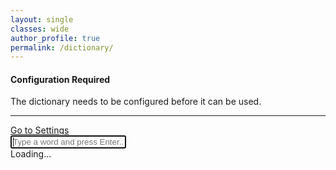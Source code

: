```yaml
---
layout: single
classes: wide
author_profile: true
permalink: /dictionary/
---
```


<div class="container mt-5">
    <div id="configError" class="row justify-content-center hidden">
        <div class="col-12">
            <div class="alert alert-warning text-center" role="alert">
                <h4 class="alert-heading mb-3">Configuration Required</h4>
                <p>The dictionary needs to be configured before it can be used.</p>
                <hr>
                <a href="settings.html" class="btn btn-warning">Go to Settings</a>
            </div>
        </div>
    </div>
    <div id="searchContainer" class="row justify-content-center">
        <div class="col-12">
            <input type="text" id="searchInput" class="form-control form-control-lg"
                placeholder="Type a word and press Enter..." autocomplete="off" autofocus>
        </div>
    </div>
    <div id="responseContainer" class="row justify-content-center hidden">
        <div class="col-12">
            <div id="responseBox" class="response-box">
                <div id="spinner" class="spinner hidden">
                    <div class="spinner-border text-primary" role="status">
                        <span class="visually-hidden">Loading...</span>
                    </div>
                </div>
                <div id="responseText"></div>
            </div>
        </div>
    </div>
</div>

<script src="{{ '/assets/js/dictionary.js' | relative_url }}"></script>